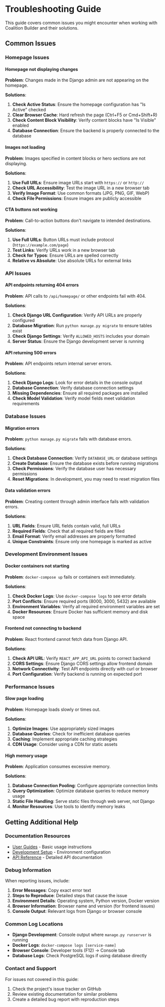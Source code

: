 # Troubleshooting Guide

This guide covers common issues you might encounter when working with Coalition Builder and their solutions.

## Common Issues

### Homepage Issues

#### Homepage not displaying changes

**Problem**: Changes made in the Django admin are not appearing on the homepage.

**Solutions**:

1. **Check Active Status**: Ensure the homepage configuration has "Is Active" checked
2. **Clear Browser Cache**: Hard refresh the page (Ctrl+F5 or Cmd+Shift+R)
3. **Check Content Block Visibility**: Verify content blocks have "Is Visible" enabled
4. **Database Connection**: Ensure the backend is properly connected to the database

#### Images not loading

**Problem**: Images specified in content blocks or hero sections are not displaying.

**Solutions**:

1. **Use Full URLs**: Ensure image URLs start with `https://` or `http://`
2. **Check URL Accessibility**: Test the image URL in a new browser tab
3. **Verify Image Format**: Use common formats (JPG, PNG, GIF, WebP)
4. **Check File Permissions**: Ensure images are publicly accessible

#### CTA buttons not working

**Problem**: Call-to-action buttons don't navigate to intended destinations.

**Solutions**:

1. **Use Full URLs**: Button URLs must include protocol (`https://example.com/page`)
2. **Test Links**: Verify URLs work in a new browser tab
3. **Check for Typos**: Ensure URLs are spelled correctly
4. **Relative vs Absolute**: Use absolute URLs for external links

### API Issues

#### API endpoints returning 404 errors

**Problem**: API calls to `/api/homepage/` or other endpoints fail with 404.

**Solutions**:

1. **Check Django URL Configuration**: Verify API URLs are properly configured
2. **Database Migration**: Run `python manage.py migrate` to ensure tables exist
3. **Check Django Settings**: Verify `ALLOWED_HOSTS` includes your domain
4. **Server Status**: Ensure the Django development server is running

#### API returning 500 errors

**Problem**: API endpoints return internal server errors.

**Solutions**:

1. **Check Django Logs**: Look for error details in the console output
2. **Database Connection**: Verify database connection settings
3. **Missing Dependencies**: Ensure all required packages are installed
4. **Check Model Validation**: Verify model fields meet validation requirements

### Database Issues

#### Migration errors

**Problem**: `python manage.py migrate` fails with database errors.

**Solutions**:

1. **Check Database Connection**: Verify `DATABASE_URL` or database settings
2. **Create Database**: Ensure the database exists before running migrations
3. **Check Permissions**: Verify the database user has necessary permissions
4. **Reset Migrations**: In development, you may need to reset migration files

#### Data validation errors

**Problem**: Creating content through admin interface fails with validation errors.

**Solutions**:

1. **URL Fields**: Ensure URL fields contain valid, full URLs
2. **Required Fields**: Check that all required fields are filled
3. **Email Format**: Verify email addresses are properly formatted
4. **Unique Constraints**: Ensure only one homepage is marked as active

### Development Environment Issues

#### Docker containers not starting

**Problem**: `docker-compose up` fails or containers exit immediately.

**Solutions**:

1. **Check Docker Logs**: Use `docker-compose logs` to see error details
2. **Port Conflicts**: Ensure required ports (8000, 3000, 5432) are available
3. **Environment Variables**: Verify all required environment variables are set
4. **Docker Resources**: Ensure Docker has sufficient memory and disk space

#### Frontend not connecting to backend

**Problem**: React frontend cannot fetch data from Django API.

**Solutions**:

1. **Check API URL**: Verify `REACT_APP_API_URL` points to correct backend
2. **CORS Settings**: Ensure Django CORS settings allow frontend domain
3. **Network Connectivity**: Test API endpoints directly with curl or browser
4. **Port Configuration**: Verify backend is running on expected port

### Performance Issues

#### Slow page loading

**Problem**: Homepage loads slowly or times out.

**Solutions**:

1. **Optimize Images**: Use appropriately sized images
2. **Database Queries**: Check for inefficient database queries
3. **Caching**: Implement appropriate caching strategies
4. **CDN Usage**: Consider using a CDN for static assets

#### High memory usage

**Problem**: Application consumes excessive memory.

**Solutions**:

1. **Database Connection Pooling**: Configure appropriate connection limits
2. **Query Optimization**: Optimize database queries to reduce memory usage
3. **Static File Handling**: Serve static files through web server, not Django
4. **Monitor Resources**: Use tools to identify memory leaks

## Getting Additional Help

### Documentation Resources

- [User Guides](../user-guides/content-management.md) - Basic usage instructions
- [Development Setup](../development/setup.md) - Environment configuration
- [API Reference](../api/index.md) - Detailed API documentation

### Debug Information

When reporting issues, include:

1. **Error Messages**: Copy exact error text
2. **Steps to Reproduce**: Detailed steps that cause the issue
3. **Environment Details**: Operating system, Python version, Docker version
4. **Browser Information**: Browser name and version (for frontend issues)
5. **Console Output**: Relevant logs from Django or browser console

### Common Log Locations

- **Django Development**: Console output where `manage.py runserver` is running
- **Docker Logs**: `docker-compose logs [service-name]`
- **Browser Console**: Developer tools (F12) → Console tab
- **Database Logs**: Check PostgreSQL logs if using database directly

### Contact and Support

For issues not covered in this guide:

1. Check the project's issue tracker on GitHub
2. Review existing documentation for similar problems
3. Create a detailed bug report with reproduction steps
